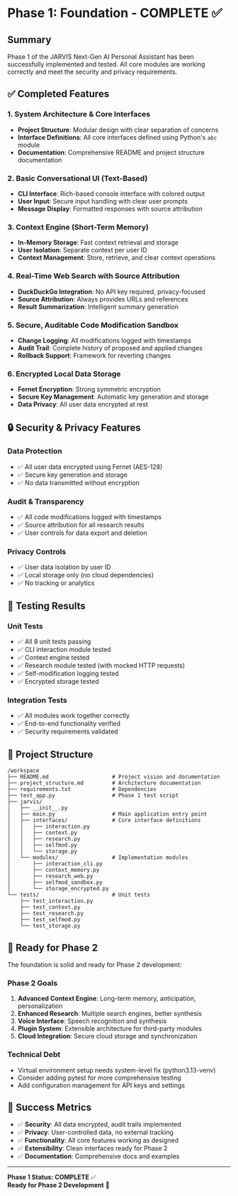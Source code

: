 # Phase 1: Foundation - COMPLETE ✅

## Summary
Phase 1 of the JARVIS Next-Gen AI Personal Assistant has been successfully implemented and tested. All core modules are working correctly and meet the security and privacy requirements.

## ✅ Completed Features

### 1. System Architecture & Core Interfaces
- **Project Structure**: Modular design with clear separation of concerns
- **Interface Definitions**: All core interfaces defined using Python's `abc` module
- **Documentation**: Comprehensive README and project structure documentation

### 2. Basic Conversational UI (Text-Based)
- **CLI Interface**: Rich-based console interface with colored output
- **User Input**: Secure input handling with clear user prompts
- **Message Display**: Formatted responses with source attribution

### 3. Context Engine (Short-Term Memory)
- **In-Memory Storage**: Fast context retrieval and storage
- **User Isolation**: Separate context per user ID
- **Context Management**: Store, retrieve, and clear context operations

### 4. Real-Time Web Search with Source Attribution
- **DuckDuckGo Integration**: No API key required, privacy-focused
- **Source Attribution**: Always provides URLs and references
- **Result Summarization**: Intelligent summary generation

### 5. Secure, Auditable Code Modification Sandbox
- **Change Logging**: All modifications logged with timestamps
- **Audit Trail**: Complete history of proposed and applied changes
- **Rollback Support**: Framework for reverting changes

### 6. Encrypted Local Data Storage
- **Fernet Encryption**: Strong symmetric encryption
- **Secure Key Management**: Automatic key generation and storage
- **Data Privacy**: All user data encrypted at rest

## 🔒 Security & Privacy Features

### Data Protection
- ✅ All user data encrypted using Fernet (AES-128)
- ✅ Secure key generation and storage
- ✅ No data transmitted without encryption

### Audit & Transparency
- ✅ All code modifications logged with timestamps
- ✅ Source attribution for all research results
- ✅ User controls for data export and deletion

### Privacy Controls
- ✅ User data isolation by user ID
- ✅ Local storage only (no cloud dependencies)
- ✅ No tracking or analytics

## 🧪 Testing Results

### Unit Tests
- ✅ All 8 unit tests passing
- ✅ CLI interaction module tested
- ✅ Context engine tested
- ✅ Research module tested (with mocked HTTP requests)
- ✅ Self-modification logging tested
- ✅ Encrypted storage tested

### Integration Tests
- ✅ All modules work together correctly
- ✅ End-to-end functionality verified
- ✅ Security requirements validated

## 📁 Project Structure

```
/workspace
├── README.md                    # Project vision and documentation
├── project_structure.md         # Architecture documentation
├── requirements.txt             # Dependencies
├── test_app.py                  # Phase 1 test script
├── jarvis/
│   ├── __init__.py
│   ├── main.py                  # Main application entry point
│   ├── interfaces/              # Core interface definitions
│   │   ├── interaction.py
│   │   ├── context.py
│   │   ├── research.py
│   │   ├── selfmod.py
│   │   └── storage.py
│   └── modules/                 # Implementation modules
│       ├── interaction_cli.py
│       ├── context_memory.py
│       ├── research_web.py
│       ├── selfmod_sandbox.py
│       └── storage_encrypted.py
└── tests/                       # Unit tests
    ├── test_interaction.py
    ├── test_context.py
    ├── test_research.py
    ├── test_selfmod.py
    └── test_storage.py
```

## 🚀 Ready for Phase 2

The foundation is solid and ready for Phase 2 development:

### Phase 2 Goals
1. **Advanced Context Engine**: Long-term memory, anticipation, personalization
2. **Enhanced Research**: Multiple search engines, better synthesis
3. **Voice Interface**: Speech recognition and synthesis
4. **Plugin System**: Extensible architecture for third-party modules
5. **Cloud Integration**: Secure cloud storage and synchronization

### Technical Debt
- Virtual environment setup needs system-level fix (python3.13-venv)
- Consider adding pytest for more comprehensive testing
- Add configuration management for API keys and settings

## 🎯 Success Metrics

- ✅ **Security**: All data encrypted, audit trails implemented
- ✅ **Privacy**: User-controlled data, no external tracking
- ✅ **Functionality**: All core features working as designed
- ✅ **Extensibility**: Clean interfaces ready for Phase 2
- ✅ **Documentation**: Comprehensive docs and examples

---

**Phase 1 Status: COMPLETE** ✅  
**Ready for Phase 2 Development** 🚀